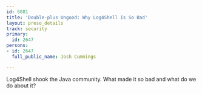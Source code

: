 ```yaml
---
id: 6881
title: 'Double-plus Ungood: Why Log4Shell Is So Bad'
layout: preso_details
track: security
primary:
  id: 2647
persons:
- id: 2647
  full_public_name: Josh Cummings

---
```

Log4Shell shook the Java community. What made it so bad and what do we do about it?